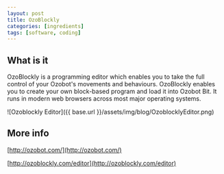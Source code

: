 ```yaml
---
layout: post
title: OzoBlockly
categories: [ingredients]
tags: [software, coding]
---
```


## What is it

OzoBlockly is a programming editor which enables you to take the full control of your Ozobot's movements and behaviours. OzoBlockly enables you to create your own block-based program and load it into Ozobot Bit. It runs in modern web browsers across most major operating systems.

![Ozoblockly Editor]({{ base.url }}/assets/img/blog/OzoblocklyEditor.png)

## More info

[http://ozobot.com/](http://ozobot.com/)

[http://ozoblockly.com/editor](http://ozoblockly.com/editor)
